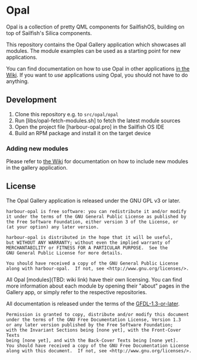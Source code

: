 <!--
SPDX-FileCopyrightText: 2021 Mirian Margiani
SPDX-License-Identifier: GFDL-1.3-or-later
-->

# Opal

Opal is a collection of pretty QML components for SailfishOS, building on top
of Sailfish's Silica components.

This repository contains the Opal Gallery application which showcases all
modules. The module examples can be used as a starting point for new
applications.

You can find documentation on how to use Opal in other applications
[in the Wiki](https://github.com/Pretty-SFOS/opal). If you want to *use*
applications using Opal, you should not have to do anything.


## Development

1. Clone this repository e.g. to `src/opal/opal`
2. Run [libs/opal-fetch-modules.sh] to fetch the latest module sources
3. Open the project file [harbour-opal.pro] in the Sailfish OS IDE
4. Build an RPM package and install it on the target device


### Adding new modules

Please refer to [the Wiki](https://github.com/Pretty-SFOS/opal) for
documentation on how to include new modules in the gallery application.


## License

The Opal Gallery application is released under the GNU GPL v3 or later.

    harbour-opal is free software: you can redistribute it and/or modify
    it under the terms of the GNU General Public License as published by
    the Free Software Foundation, either version 3 of the License, or
    (at your option) any later version.

    harbour-opal is distributed in the hope that it will be useful,
    but WITHOUT ANY WARRANTY; without even the implied warranty of
    MERCHANTABILITY or FITNESS FOR A PARTICULAR PURPOSE.  See the
    GNU General Public License for more details.

    You should have received a copy of the GNU General Public License
    along with harbour-opal.  If not, see <http://www.gnu.org/licenses/>.

All Opal [modules](TBD: wiki link) have their own licensing. You can find more
information about each module by opening their "about" pages in the Gallery app,
or simply refer to the respective repositories.

All documentation is released under the terms of the
[GFDL-1.3-or-later](https://spdx.org/licenses/GFDL-1.3-or-later.html).

    Permission is granted to copy, distribute and/or modify this document
    under the terms of the GNU Free Documentation License, Version 1.3
    or any later version published by the Free Software Foundation;
    with the Invariant Sections being [none yet], with the Front-Cover Texts
    being [none yet], and with the Back-Cover Texts being [none yet].
    You should have received a copy of the GNU Free Documentation License
    along with this document.  If not, see <http://www.gnu.org/licenses/>.
